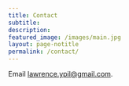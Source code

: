 ```yaml
---
title: Contact
subtitle:
description:
featured_image: /images/main.jpg
layout: page-notitle
permalink: /contact/
---
```


Email lawrence.ypil@gmail.com.